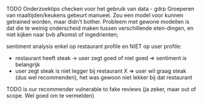 TODO
Onderzoektips checken voor het gebruik van data - gdrp
Groeperen van maaltijden/keukens gebeurt manueel. Zou een model voor kunnen getrained worden, maar didn't bother. Probleem met gewone modellen is dat die te weinig onderscheid maken tussen verschillende eten-dingen, en niet kijken naar bvb afkomst of ingedrienten;


sentiment analysis enkel op restaurant profile en NIET op user profile:
- restaurant heeft steak -> user zegt goed of niet goed => sentiment is belangrijk
- user zegt steak is niet legger bij restaurant X => user wil graag steak (dus wel recommenden), het was gewoon niet lekker bij dat restaurant


TODO is our recommender vulnerable to fake reviews (ja zeker, maar out of scope. Wel goed om te vermelden)